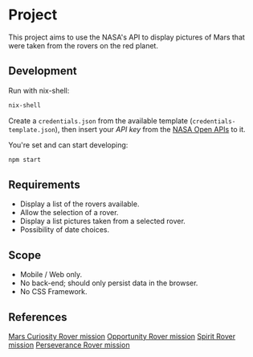 # Project

This project aims to use the NASA's API to display pictures of Mars that were taken from the rovers on the red planet.

## Development

Run with nix-shell:

```bash
nix-shell
```

Create a `credentials.json` from the available template (`credentials-template.json`), then insert your _API key_ from the [NASA Open APIs](https://api.nasa.gov/) to it.

You're set and can start developing:

```bash
npm start
```

## Requirements

- Display a list of the rovers available.
- Allow the selection of a rover.
- Display a list pictures taken from a selected rover.
- Possibility of date choices.

## Scope

- Mobile / Web only.
- No back-end; should only persist data in the browser.
- No CSS Framework.

## References

[Mars Curiosity Rover mission](https://mars.nasa.gov/msl/home/)
[Opportunity Rover mission](https://www.jpl.nasa.gov/missions/mars-exploration-rover-opportunity-mer)
[Spirit Rover mission](https://www.jpl.nasa.gov/missions/mars-exploration-rover-spirit-mer-spirit)
[ Perseverance Rover mission](https://www.jpl.nasa.gov/missions/mars-2020-perseverance-rover)
